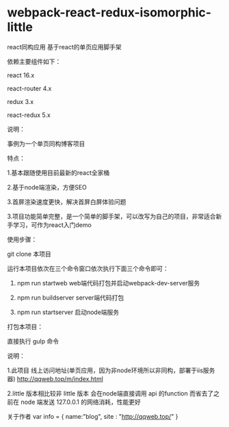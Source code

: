 # webpack-react-redux-isomorphic-little
react同构应用
基于react的单页应用脚手架

依赖主要组件如下：

react 16.x

react-router 4.x

redux 3.x

react-redux 5.x


说明：

事例为一个单页同构博客项目


特点：

1.基本跟随使用目前最新的react全家桶

2.基于node端渲染，方便SEO

3.首屏渲染速度更快，解决首屏白屏体验问题

3.项目功能简单完整，是一个简单的脚手架，可以改写为自己的项目，非常适合新手学习，可作为react入门demo


使用步骤：

git clone 本项目

运行本项目依次在三个命令窗口依次执行下面三个命令即可：

1. npm run startweb web端代码打包并启动webpack-dev-server服务

2. npm run buildserver server端代码打包

3. npm run startserver 启动node端服务


打包本项目：

直接执行 gulp 命令


说明：

1.此项目 线上访问地址(单页应用，因为非node环境所以非同构，部署于iis服务器) http://qqweb.top/m/index.html

2.little 版本相比较非 little 版本 会在node端直接调用 api 的function 而省去了之前在 node 端发送 127.0.0.1 的网络消耗，性能更好


关于作者
  var info = {
    name:"blog",
    site : "http://qqweb.top/"
  }
